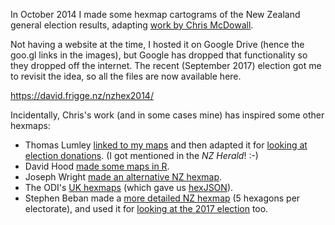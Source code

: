 In October 2014 I made some hexmap cartograms of the New Zealand general
election results, adapting
[work by Chris McDowall](http://hindsight.clerestories.com/2014/01/06/chris-mcdowall-hexagonal-maps/).

Not having a website at the time, I hosted it on Google Drive (hence
the goo.gl links in the images), but Google has dropped that functionality
so they dropped off the internet. The recent (September 2017) election
got me to revisit the idea, so all the files are now available here.

https://david.frigge.nz/nzhex2014/

Incidentally, Chris's work (and in some cases mine) has inspired some other
hexmaps:

* Thomas Lumley [linked to my maps](https://www.statschat.org.nz/2014/10/06/nz-voting-cartograms/) and then adapted it for [looking at election donations](http://www.nzherald.co.nz/money-in-politics-new-zealand-politics/news/article.cfm?c_id=1503790&objectid=11414861). (I got mentioned in the _NZ Herald_! :-)
* David Hood [made some maps in R](http://rpubs.com/thoughtfulbloke/hexmap).
* Joseph Wright [made an alternative NZ hexmap](http://mapdruid.blogspot.co.nz/2015/05/hexagonal-tile-map-of-new-zealand.html).
* The ODI's [UK hexmaps](https://odileeds.org/blog/2017-05-08-mapping-election-with-hexes) (which gave us [hexJSON](https://odileeds.org/projects/hexmaps/hexjson)).
* Stephen Beban made a [more detailed NZ hexmap](https://twitter.com/StephenBeban/status/770677003309678593) (5 hexagons per electorate), and used it for [looking at the 2017 election](https://thespinoff.co.nz/politics/24-09-2017/a-better-visual-breakdown-of-the-2017-election-results/) too.

